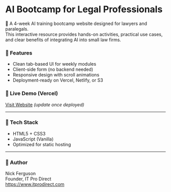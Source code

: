 # AI Bootcamp for Legal Professionals

🚀 A 4-week AI training bootcamp website designed for lawyers and paralegals.  
This interactive resource provides hands-on activities, practical use cases, and clear benefits of integrating AI into small law firms.

### 🌟 Features

- Clean tab-based UI for weekly modules
- Client-side form (no backend needed)
- Responsive design with scroll animations
- Deployment-ready on Vercel, Netlify, or S3

### 🔗 Live Demo (Vercel)

[Visit Website](https://ai-bootcamp-legal-tech.vercel.app) _(update once deployed)_

---

### 📁 Tech Stack

- HTML5 + CSS3
- JavaScript (Vanilla)
- Optimized for static hosting

---

### 🧠 Author

Nick Ferguson  
Founder, IT Pro Direct  
https://www.itprodirect.com
